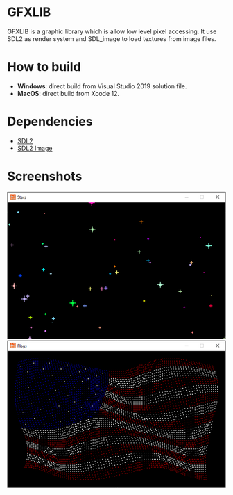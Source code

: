 # GFXLIB
GFXLIB is a graphic library which is allow low level pixel accessing. It use SDL2 as render system and SDL_image to load textures from image files.

# How to build
- **Windows**: direct build from Visual Studio 2019 solution file.
- **MacOS**: direct build from Xcode 12.

# Dependencies
- [SDL2](https://www.libsdl.org/)
- [SDL2 Image](https://www.libsdl.org/projects/SDL_image/)

# Screenshots
![Test Image 1](screenshots/Image001.png)
![Test Image 1](screenshots/Image002.png)
 

